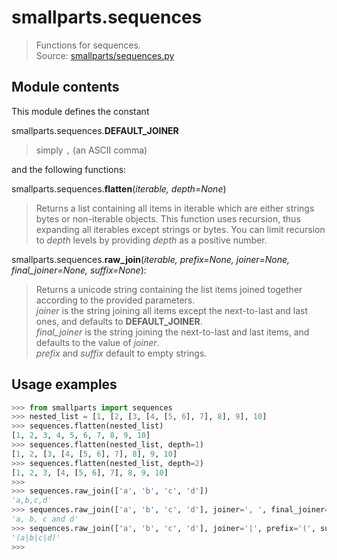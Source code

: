 # smallparts.sequences

> Functions for sequences.  
> Source: [smallparts/sequences.py](https://github.com/blackstream-x/smallparts/blob/master/smallparts/sequences.py)

## Module contents

This module defines the constant

smallparts.sequences.**DEFAULT_JOINER**

> simply ```,``` (an ASCII comma)

and the following functions:

smallparts.sequences.**flatten**(*iterable, depth=None*)

> Returns a list containing all items in iterable which are either strings
> bytes or non-iterable objects.
> This function uses recursion, thus expanding all iterables except strings or
> bytes. You can limit recursion to *depth* levels by providing *depth* as a
> positive number.

smallparts.sequences.**raw_join**(*iterable, prefix=None, joiner=None, final_joiner=None, suffix=None*):

> Returns a unicode string containing the list items joined together according
> to the provided parameters.  
> *joiner* is the string joining all items except the next-to-last and last ones,
> and defaults to **DEFAULT_JOINER**.  
> *final_joiner* is the string joining the next-to-last and last items, and
> defaults to the value of *joiner*.  
> *prefix*  and *suffix* default to empty strings.

## Usage examples

```python
>>> from smallparts import sequences
>>> nested_list = [1, [2, [3, [4, [5, 6], 7], 8], 9], 10]
>>> sequences.flatten(nested_list)
[1, 2, 3, 4, 5, 6, 7, 8, 9, 10]
>>> sequences.flatten(nested_list, depth=1)
[1, 2, [3, [4, [5, 6], 7], 8], 9, 10]
>>> sequences.flatten(nested_list, depth=2)
[1, 2, 3, [4, [5, 6], 7], 8, 9, 10]
>>> 
>>> sequences.raw_join(['a', 'b', 'c', 'd'])
'a,b,c,d'
>>> sequences.raw_join(['a', 'b', 'c', 'd'], joiner=', ', final_joiner=' and ')
'a, b, c and d'
>>> sequences.raw_join(['a', 'b', 'c', 'd'], joiner='|', prefix='(', suffix=')')
'(a|b|c|d)'
>>> 

```

